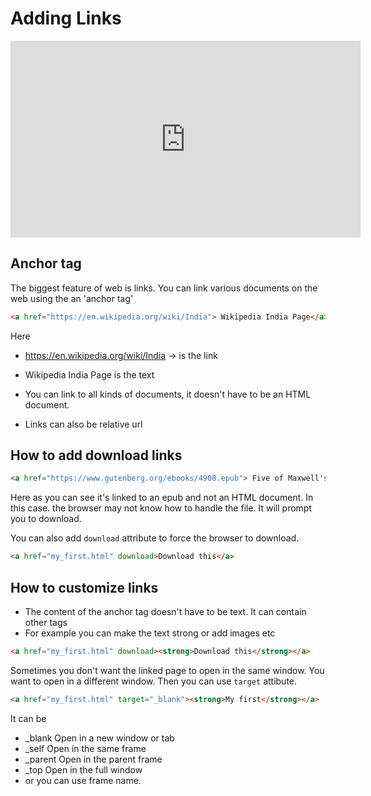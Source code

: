 # Adding Links

<iframe width="560" height="315" src="https://www.youtube-nocookie.com/embed/f_1XSC8OHug" title="YouTube video player" frameborder="0" allow="accelerometer; autoplay; clipboard-write; encrypted-media; gyroscope; picture-in-picture" allowfullscreen></iframe>

## Anchor tag

The biggest feature of web is links. You can link various documents on the web using the an 'anchor tag'


```html
<a href="https://en.wikipedia.org/wiki/India"> Wikipedia India Page</a>
```

Here
- https://en.wikipedia.org/wiki/India -> is the link
- Wikipedia India Page is the text

- You can link to all kinds of documents, it doesn't have to be an HTML document.
- Links can also be relative url


## How to add download links

```html
<a href="https://www.gutenberg.org/ebooks/4908.epub"> Five of Maxwell's Papers by James Clerk Maxwell </a>

```
Here as you can see it's linked to an epub and not an HTML document. In this case. the browser may not know how to handle the file. It will prompt you to download.

You can also add `download` attribute to force the browser to download.

```html
<a href="my_first.html" download>Download this</a>
```

## How to customize links

- The content of the anchor tag doesn't have to be text. It can contain other tags
- For example you can make the text strong or add images etc

```html
<a href="my_first.html" download><strong>Download this</strong></a>
```

Sometimes you don't want the linked page to open in the same window. You want to open in a different window. Then you can use `target` attibute.

```html
<a href="my_first.html" target="_blank"><strong>My first</strong></a>
```
It can be 

- _blank  Open in a new window or tab
- _self   Open in the same frame
- _parent Open in the parent frame
- _top    Open in the full window
- or you can use frame name.

